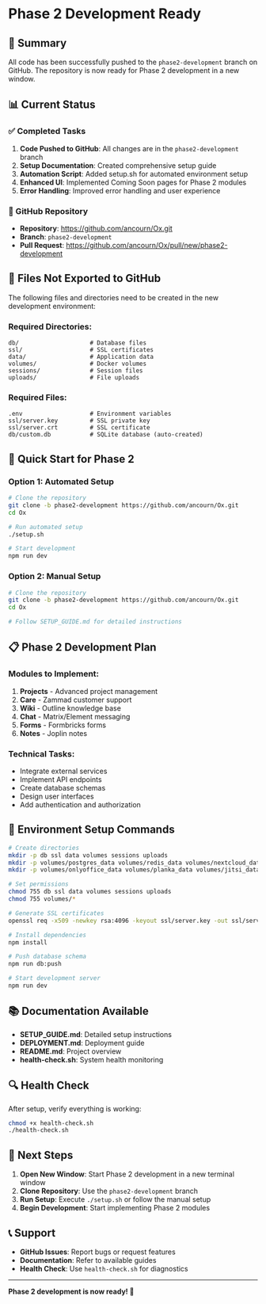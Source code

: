 # Phase 2 Development Ready

## 🎉 Summary

All code has been successfully pushed to the `phase2-development` branch on GitHub. The repository is now ready for Phase 2 development in a new window.

## 📊 Current Status

### ✅ Completed Tasks
1. **Code Pushed to GitHub**: All changes are in the `phase2-development` branch
2. **Setup Documentation**: Created comprehensive setup guide
3. **Automation Script**: Added setup.sh for automated environment setup
4. **Enhanced UI**: Implemented Coming Soon pages for Phase 2 modules
5. **Error Handling**: Improved error handling and user experience

### 🔗 GitHub Repository
- **Repository**: https://github.com/ancourn/Ox.git
- **Branch**: `phase2-development`
- **Pull Request**: https://github.com/ancourn/Ox/pull/new/phase2-development

## 📁 Files Not Exported to GitHub

The following files and directories need to be created in the new development environment:

### Required Directories:
```
db/                    # Database files
ssl/                   # SSL certificates
data/                  # Application data
volumes/               # Docker volumes
sessions/              # Session files
uploads/               # File uploads
```

### Required Files:
```
.env                   # Environment variables
ssl/server.key         # SSL private key
ssl/server.crt         # SSL certificate
db/custom.db           # SQLite database (auto-created)
```

## 🚀 Quick Start for Phase 2

### Option 1: Automated Setup
```bash
# Clone the repository
git clone -b phase2-development https://github.com/ancourn/Ox.git
cd Ox

# Run automated setup
./setup.sh

# Start development
npm run dev
```

### Option 2: Manual Setup
```bash
# Clone the repository
git clone -b phase2-development https://github.com/ancourn/Ox.git
cd Ox

# Follow SETUP_GUIDE.md for detailed instructions
```

## 📋 Phase 2 Development Plan

### Modules to Implement:
1. **Projects** - Advanced project management
2. **Care** - Zammad customer support
3. **Wiki** - Outline knowledge base
4. **Chat** - Matrix/Element messaging
5. **Forms** - Formbricks forms
6. **Notes** - Joplin notes

### Technical Tasks:
- Integrate external services
- Implement API endpoints
- Create database schemas
- Design user interfaces
- Add authentication and authorization

## 🔧 Environment Setup Commands

```bash
# Create directories
mkdir -p db ssl data volumes sessions uploads
mkdir -p volumes/postgres_data volumes/redis_data volumes/nextcloud_data
mkdir -p volumes/onlyoffice_data volumes/planka_data volumes/jitsi_data

# Set permissions
chmod 755 db ssl data volumes sessions uploads
chmod 755 volumes/*

# Generate SSL certificates
openssl req -x509 -newkey rsa:4096 -keyout ssl/server.key -out ssl/server.crt -days 365 -nodes

# Install dependencies
npm install

# Push database schema
npm run db:push

# Start development server
npm run dev
```

## 📚 Documentation Available

- **SETUP_GUIDE.md**: Detailed setup instructions
- **DEPLOYMENT.md**: Deployment guide
- **README.md**: Project overview
- **health-check.sh**: System health monitoring

## 🔍 Health Check

After setup, verify everything is working:
```bash
chmod +x health-check.sh
./health-check.sh
```

## 🎯 Next Steps

1. **Open New Window**: Start Phase 2 development in a new terminal window
2. **Clone Repository**: Use the `phase2-development` branch
3. **Run Setup**: Execute `./setup.sh` or follow the manual setup
4. **Begin Development**: Start implementing Phase 2 modules

## 📞 Support

- **GitHub Issues**: Report bugs or request features
- **Documentation**: Refer to available guides
- **Health Check**: Use `health-check.sh` for diagnostics

---

**Phase 2 development is now ready! 🚀**